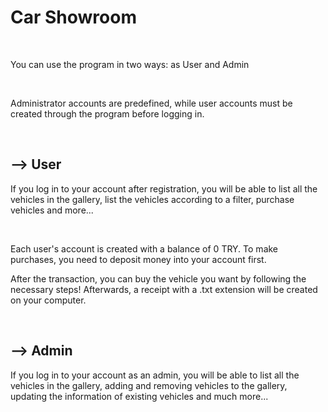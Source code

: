 <h1>Car Showroom</h1>
<br>
<p>You can use the program in two ways: as User and Admin</p>
<br>
<p>Administrator accounts are predefined, while user accounts must be created through the program before logging in.</p>
<br>
<h2>--> User</h2>
<p>If you log in to your account after registration,  you will be able to list all the vehicles in the gallery, list the vehicles according to a filter, purchase vehicles and more...</p>
<br>
<p>Each user's account is created with a balance of 0 TRY. To make purchases, you need to deposit money into your account first.</p>
<p>After the transaction, you can buy the vehicle you want by following the necessary steps! Afterwards, a receipt with a .txt extension will be created on your computer.</p>
<br>
<h2>--> Admin</h2>
<p>If you log in to your account as an admin, you will be able to list all the vehicles in the gallery, adding and removing vehicles to the gallery, updating the information of existing vehicles and much more...</p>

